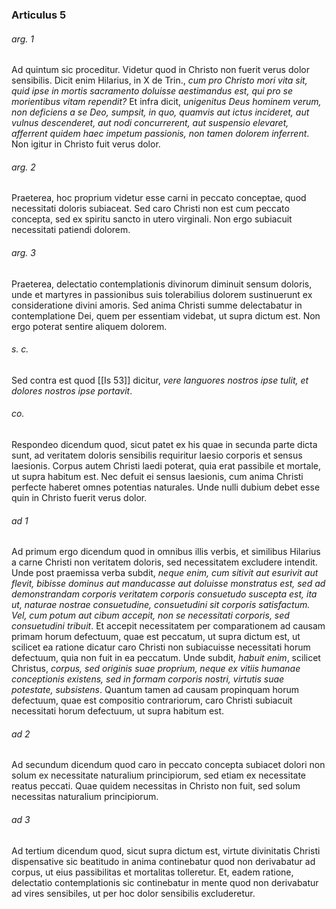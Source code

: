 ### Articulus 5

###### arg. 1
Ad quintum sic proceditur. Videtur quod in Christo non fuerit verus dolor sensibilis. Dicit enim Hilarius, in X de Trin., *cum pro Christo mori vita sit, quid ipse in mortis sacramento doluisse aestimandus est, qui pro se morientibus vitam rependit?* Et infra dicit, *unigenitus Deus hominem verum, non deficiens a se Deo, sumpsit, in quo, quamvis aut ictus incideret, aut vulnus descenderet, aut nodi concurrerent, aut suspensio elevaret, afferrent quidem haec impetum passionis, non tamen dolorem inferrent*. Non igitur in Christo fuit verus dolor.

###### arg. 2
Praeterea, hoc proprium videtur esse carni in peccato conceptae, quod necessitati doloris subiaceat. Sed caro Christi non est cum peccato concepta, sed ex spiritu sancto in utero virginali. Non ergo subiacuit necessitati patiendi dolorem.

###### arg. 3
Praeterea, delectatio contemplationis divinorum diminuit sensum doloris, unde et martyres in passionibus suis tolerabilius dolorem sustinuerunt ex consideratione divini amoris. Sed anima Christi summe delectabatur in contemplatione Dei, quem per essentiam videbat, ut supra dictum est. Non ergo poterat sentire aliquem dolorem.

###### s. c.
Sed contra est quod [[Is 53]] dicitur, *vere languores nostros ipse tulit, et dolores nostros ipse portavit*.

###### co.
Respondeo dicendum quod, sicut patet ex his quae in secunda parte dicta sunt, ad veritatem doloris sensibilis requiritur laesio corporis et sensus laesionis. Corpus autem Christi laedi poterat, quia erat passibile et mortale, ut supra habitum est. Nec defuit ei sensus laesionis, cum anima Christi perfecte haberet omnes potentias naturales. Unde nulli dubium debet esse quin in Christo fuerit verus dolor.

###### ad 1
Ad primum ergo dicendum quod in omnibus illis verbis, et similibus Hilarius a carne Christi non veritatem doloris, sed necessitatem excludere intendit. Unde post praemissa verba subdit, *neque enim, cum sitivit aut esurivit aut flevit, bibisse dominus aut manducasse aut doluisse monstratus est, sed ad demonstrandam corporis veritatem corporis consuetudo suscepta est, ita ut, naturae nostrae consuetudine, consuetudini sit corporis satisfactum. Vel, cum potum aut cibum accepit, non se necessitati corporis, sed consuetudini tribuit*. Et accepit necessitatem per comparationem ad causam primam horum defectuum, quae est peccatum, ut supra dictum est, ut scilicet ea ratione dicatur caro Christi non subiacuisse necessitati horum defectuum, quia non fuit in ea peccatum. Unde subdit, *habuit enim*, scilicet Christus, *corpus, sed originis suae proprium, neque ex vitiis humanae conceptionis existens, sed in formam corporis nostri, virtutis suae potestate, subsistens*. Quantum tamen ad causam propinquam horum defectuum, quae est compositio contrariorum, caro Christi subiacuit necessitati horum defectuum, ut supra habitum est.

###### ad 2
Ad secundum dicendum quod caro in peccato concepta subiacet dolori non solum ex necessitate naturalium principiorum, sed etiam ex necessitate reatus peccati. Quae quidem necessitas in Christo non fuit, sed solum necessitas naturalium principiorum.

###### ad 3
Ad tertium dicendum quod, sicut supra dictum est, virtute divinitatis Christi dispensative sic beatitudo in anima continebatur quod non derivabatur ad corpus, ut eius passibilitas et mortalitas tolleretur. Et, eadem ratione, delectatio contemplationis sic continebatur in mente quod non derivabatur ad vires sensibiles, ut per hoc dolor sensibilis excluderetur.

